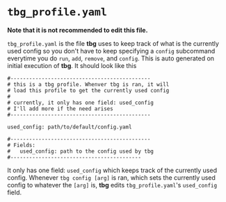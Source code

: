 # `tbg_profile.yaml`
**Note that it is not recommended to edit this file.**

`tbg_profile.yaml` is the file **tbg** uses to keep track of what is the currently used config so you don't have to keep specifying a `config` subcommand everytime you do `run`, `add`, `remove`, and `config`. This is auto generated on initial execution of **tbg**. It should look like this
```
#---------------------------------------------
# this is a tbg profile. Whenver tbg is ran, it will
# load this profile to get the currently used config
#
# currently, it only has one field: used_config
# I'll add more if the need arises
#---------------------------------------------

used_config: path/to/default/config.yaml 

#---------------------------------------------
# Fields:
#   used_config: path to the config used by tbg
#------------------------------------------
```
It only has one field: `used_config` which keeps track of the currently used config.
Whenever `tbg config [arg]` is ran, which sets the currently used config to whatever the `[arg]` is, **tbg** edits `tbg_profile.yaml`'s `used_config` field.


